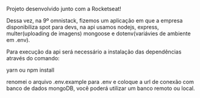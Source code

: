Projeto desenvolvido junto com a Rocketseat!

Dessa vez, na 9º omnistack, fizemos um aplicação em que a empresa disponibiliza spot para devs, na api usamos nodejs, express, multer(uploading de imagens) mongoose e dotenv(variávies de ambiente em .env).

Para execução da api será necessário a instalação das dependências através do comando:

yarn ou npm install

renomei o arquivo .env.example para .env e coloque a url de conexão com banco de dados mongoDB, você poderá utilizar um banco remoto ou local.
